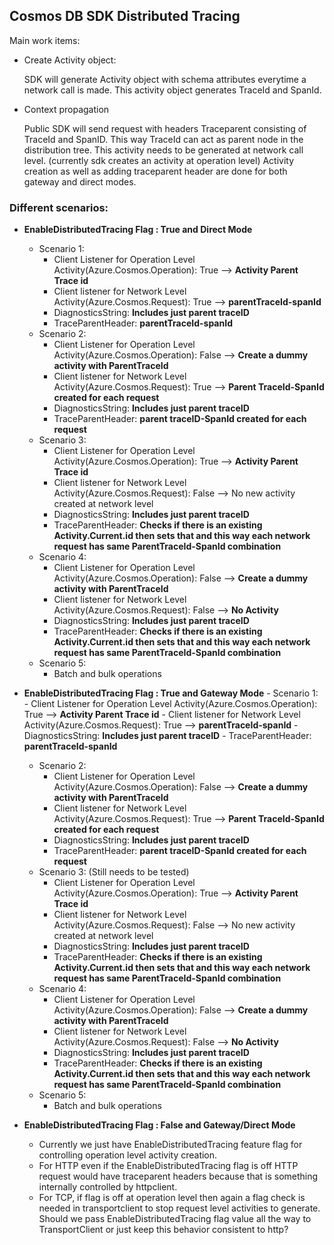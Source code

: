 ## **Cosmos DB SDK Distributed Tracing**
Main work items:


- Create Activity object:

    SDK will generate Activity object with schema attributes everytime a network call is made. This activity object generates TraceId and SpanId.

- Context propagation

    Public SDK will send request with headers Traceparent consisting of TraceId and SpanID. This way TraceId can act as parent node in the distribution tree.
    This activity needs to be generated at network call level. (currently sdk creates an activity at operation level)
    Activity creation as well as adding traceparent header are done for both gateway and direct modes.

### **Different scenarios:**


- **EnableDistributedTracing Flag : True and Direct Mode**
    - Scenario 1:
        - Client Listener for Operation Level Activity(Azure.Cosmos.Operation): True --> **Activity Parent Trace id**
        - Client listener for Network Level Activity(Azure.Cosmos.Request): True --> **parentTraceId-spanId**
        - DiagnosticsString: **Includes just parent traceID**
        - TraceParentHeader: **parentTraceId-spanId**
    - Scenario 2:
        - Client Listener for Operation Level Activity(Azure.Cosmos.Operation): False --> **Create a dummy activity with ParentTraceId**
        - Client listener for Network Level Activity(Azure.Cosmos.Request): True --> **Parent TraceId-SpanId created for each request**
        - DiagnosticsString: **Includes just parent traceID**
        - TraceParentHeader: **parent traceID-SpanId created for each request**
    - Scenario 3:
        - Client Listener for Operation Level Activity(Azure.Cosmos.Operation): True --> **Activity Parent Trace id**
        - Client listener for Network Level Activity(Azure.Cosmos.Request): False --> No new activity created at network level
        - DiagnosticsString: **Includes just parent traceID**
        - TraceParentHeader: **Checks if there is an existing Activity.Current.id then sets that and this way each network request has same ParentTraceId-SpanId combination**
    - Scenario 4:
        - Client Listener for Operation Level Activity(Azure.Cosmos.Operation): False --> **Create a dummy activity with ParentTraceId**
        - Client listener for Network Level Activity(Azure.Cosmos.Request): False --> **No Activity**
        - DiagnosticsString: **Includes just parent traceID**
        - TraceParentHeader: **Checks if there is an existing Activity.Current.id then sets that and this way each network request has same ParentTraceId-SpanId combination**
    - Scenario 5:
        - Batch and bulk operations

- **EnableDistributedTracing Flag : True and Gateway Mode**
      - Scenario 1:
        - Client Listener for Operation Level Activity(Azure.Cosmos.Operation): True --> **Activity Parent Trace id**
        - Client listener for Network Level Activity(Azure.Cosmos.Request): True --> **parentTraceId-spanId**
        - DiagnosticsString: **Includes just parent traceID**
        - TraceParentHeader: **parentTraceId-spanId**
    - Scenario 2:
        - Client Listener for Operation Level Activity(Azure.Cosmos.Operation): False --> **Create a dummy activity with ParentTraceId**
        - Client listener for Network Level Activity(Azure.Cosmos.Request): True --> **Parent TraceId-SpanId created for each request**
        - DiagnosticsString: **Includes just parent traceID**
        - TraceParentHeader: **parent traceID-SpanId created for each request**
    - Scenario 3: (Still needs to be tested)
        - Client Listener for Operation Level Activity(Azure.Cosmos.Operation): True --> **Activity Parent Trace id**
        - Client listener for Network Level Activity(Azure.Cosmos.Request): False --> No new activity created at network level
        - DiagnosticsString: **Includes just parent traceID**
        - TraceParentHeader: **Checks if there is an existing Activity.Current.id then sets that and this way each network request has same ParentTraceId-SpanId combination**
    - Scenario 4:
        - Client Listener for Operation Level Activity(Azure.Cosmos.Operation): False --> **Create a dummy activity with ParentTraceId**
        - Client listener for Network Level Activity(Azure.Cosmos.Request): False --> **No Activity**
        - DiagnosticsString: **Includes just parent traceID**
        - TraceParentHeader: **Checks if there is an existing Activity.Current.id then sets that and this way each network request has same ParentTraceId-SpanId combination**
     - Scenario 5:
        - Batch and bulk operations

- **EnableDistributedTracing Flag : False and Gateway/Direct Mode**
    - Currently we just have EnableDistributedTracing feature flag for controlling operation level activity creation.
    - For HTTP even if the EnableDistributedTracing flag is off HTTP request would have traceparent headers because that is something internally controlled by httpclient.
    - For TCP, if flag is off at operation level then again a flag check is needed in transportclient to stop request level activities to generate. Should we pass EnableDistributedTracing flag value all the way to TransportClient or just keep this behavior consistent to http?


